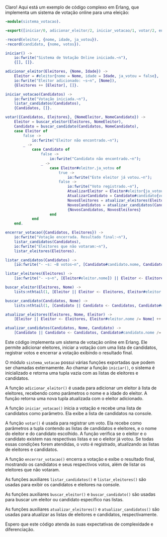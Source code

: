 Claro! Aqui está um exemplo de código complexo em Erlang, que implementa um sistema de votação online para uma eleição:

```erlang
-module(sistema_votacao).

-export([iniciar/0, adicionar_eleitor/2, iniciar_votacao/1, votar/2, encerrar_votacao/0]).

-record(eleitor, {nome, idade, ja_votou}).
-record(candidato, {nome, votos}).

iniciar() ->
    io:fwrite("Sistema de Votação Online iniciado.~n"),
    {[], []}.

adicionar_eleitor(Eleitores, {Nome, Idade}) ->
    Eleitor = #eleitor{nome = Nome, idade = Idade, ja_votou = false},
    io:fwrite("Eleitor adicionado: ~s~n", [Nome]),
    {Eleitores ++ [Eleitor], []}.

iniciar_votacao(Candidatos) ->
    io:fwrite("Votação iniciada.~n"),
    listar_candidatos(Candidatos),
    {Candidatos, []}.

votar({Candidatos, Eleitores}, {NomeEleitor, NomeCandidato}) ->
    Eleitor = buscar_eleitor(Eleitores, NomeEleitor),
    Candidato = buscar_candidato(Candidatos, NomeCandidato),
    case Eleitor of
        false ->
            io:fwrite("Eleitor não encontrado.~n");
        _ ->
            case Candidato of
                false ->
                    io:fwrite("Candidato não encontrado.~n");
                _ ->
                    case Eleitor#eleitor.ja_votou of
                        true ->
                            io:fwrite("Este eleitor já votou.~n");
                        false ->
                            io:fwrite("Voto registrado.~n"),
                            AtualizarEleitor = Eleitor#eleitor{ja_votou = true},
                            AtualizarCandidato = Candidato#candidato{votos = Candidato#candidato.votos + 1},
                            NovosEleitores = atualizar_eleitores(Eleitores, NomeEleitor, AtualizarEleitor),
                            NovosCandidatos = atualizar_candidatos(Candidatos, NomeCandidato, AtualizarCandidato),
                            {NovosCandidatos, NovosEleitores}
                    end
            end
    end.

encerrar_votacao({Candidatos, Eleitores}) ->
    io:fwrite("Votação encerrada. Resultado final:~n"),
    listar_candidatos(Candidatos),
    io:fwrite("Eleitores que não votaram:~n"),
    listar_eleitores(Eleitores).

listar_candidatos(Candidatos) ->
    [io:fwrite("- ~s: ~B votos~n", [Candidato#candidato.nome, Candidato#candidato.votos]) || Candidato <- Candidatos].

listar_eleitores(Eleitores) ->
    [io:fwrite("- ~s~n", [Eleitor#eleitor.nome]) || Eleitor <- Eleitores].

buscar_eleitor(Eleitores, Nome) ->
    lists:nthtail(1, [Eleitor || Eleitor <- Eleitores, Eleitor#eleitor.nome == Nome]).

buscar_candidato(Candidatos, Nome) ->
    lists:nthtail(1, [Candidato || Candidato <- Candidatos, Candidato#candidato.nome == Nome]).

atualizar_eleitores(Eleitores, Nome, Eleitor) ->
    [Eleitor || Eleitor <- Eleitores, Eleitor#eleitor.nome /= Nome] ++ [Eleitor].

atualizar_candidatos(Candidatos, Nome, Candidato) ->
    [Candidato || Candidato <- Candidatos, Candidato#candidato.nome /= Nome] ++ [Candidato].
```

Este código implementa um sistema de votação online em Erlang. Ele permite adicionar eleitores, iniciar a votação com uma lista de candidatos, registrar votos e encerrar a votação exibindo o resultado final.

O módulo `sistema_votacao` possui várias funções exportadas que podem ser chamadas externamente. Ao chamar a função `iniciar()`, o sistema é inicializado e retorna uma tupla vazia com as listas de eleitores e candidatos.

A função `adicionar_eleitor()` é usada para adicionar um eleitor à lista de eleitores, recebendo como parâmetros o nome e a idade do eleitor. A função retorna uma nova tupla atualizada com o eleitor adicionado.

A função `iniciar_votacao()` inicia a votação e recebe uma lista de candidatos como parâmetro. Ela exibe a lista de candidatos na console.

A função `votar()` é usada para registrar um voto. Ela recebe como parâmetros a tupla contendo as listas de candidatos e eleitores, e o nome do eleitor e do candidato escolhido. A função verifica se o eleitor e o candidato existem nas respectivas listas e se o eleitor já votou. Se todas essas condições forem atendidas, o voto é registrado, atualizando as listas de eleitores e candidatos.

A função `encerrar_votacao()` encerra a votação e exibe o resultado final, mostrando os candidatos e seus respectivos votos, além de listar os eleitores que não votaram.

As funções auxiliares `listar_candidatos()` e `listar_eleitores()` são usadas para exibir os candidatos e eleitores na console.

As funções auxiliares `buscar_eleitor()` e `buscar_candidato()` são usadas para buscar um eleitor ou candidato específico nas listas.

As funções auxiliares `atualizar_eleitores()` e `atualizar_candidatos()` são usadas para atualizar as listas de eleitores e candidatos, respectivamente.

Espero que este código atenda às suas expectativas de complexidade e diferenciação.